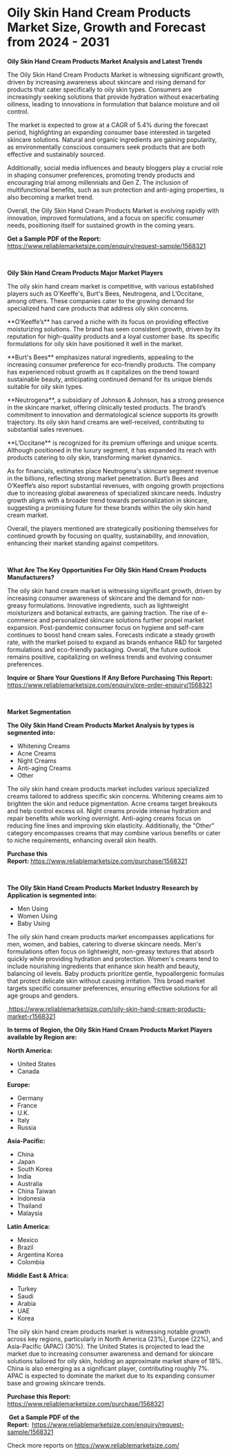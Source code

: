 <p><h1>Oily Skin Hand Cream Products Market Size, Growth and Forecast from 2024 - 2031</h1></p><p><strong>Oily Skin Hand Cream Products Market Analysis and Latest Trends</strong></p>
<p><p>The Oily Skin Hand Cream Products Market is witnessing significant growth, driven by increasing awareness about skincare and rising demand for products that cater specifically to oily skin types. Consumers are increasingly seeking solutions that provide hydration without exacerbating oiliness, leading to innovations in formulation that balance moisture and oil control. </p><p>The market is expected to grow at a CAGR of 5.4% during the forecast period, highlighting an expanding consumer base interested in targeted skincare solutions. Natural and organic ingredients are gaining popularity, as environmentally conscious consumers seek products that are both effective and sustainably sourced. </p><p>Additionally, social media influences and beauty bloggers play a crucial role in shaping consumer preferences, promoting trendy products and encouraging trial among millennials and Gen Z. The inclusion of multifunctional benefits, such as sun protection and anti-aging properties, is also becoming a market trend. </p><p>Overall, the Oily Skin Hand Cream Products Market is evolving rapidly with innovation, improved formulations, and a focus on specific consumer needs, positioning itself for sustained growth in the coming years.</p></p>
<p><strong>Get a Sample PDF of the Report:&nbsp;</strong> <a href="https://www.reliablemarketsize.com/enquiry/request-sample/1568321?utm_campaign=1167&utm_medium=2&utm_source=Github&utm_content=ia&utm_term=28122024&utm_id=oily-skin-hand-cream-products">https://www.reliablemarketsize.com/enquiry/request-sample/1568321</a></p>
<p>&nbsp;</p>
<p><strong>Oily Skin Hand Cream Products Major Market Players</strong></p>
<p><p>The oily skin hand cream market is competitive, with various established players such as O'Keeffe's, Burt's Bees, Neutrogena, and L’Occitane, among others. These companies cater to the growing demand for specialized hand care products that address oily skin concerns.</p><p>**O’Keeffe’s** has carved a niche with its focus on providing effective moisturizing solutions. The brand has seen consistent growth, driven by its reputation for high-quality products and a loyal customer base. Its specific formulations for oily skin have positioned it well in the market.</p><p>**Burt's Bees** emphasizes natural ingredients, appealing to the increasing consumer preference for eco-friendly products. The company has experienced robust growth as it capitalizes on the trend toward sustainable beauty, anticipating continued demand for its unique blends suitable for oily skin types.</p><p>**Neutrogena**, a subsidiary of Johnson & Johnson, has a strong presence in the skincare market, offering clinically tested products. The brand’s commitment to innovation and dermatological science supports its growth trajectory. Its oily skin hand creams are well-received, contributing to substantial sales revenues.</p><p>**L’Occitane** is recognized for its premium offerings and unique scents. Although positioned in the luxury segment, it has expanded its reach with products catering to oily skin, transforming market dynamics.</p><p>As for financials, estimates place Neutrogena's skincare segment revenue in the billions, reflecting strong market penetration. Burt’s Bees and O’Keeffe’s also report substantial revenues, with ongoing growth projections due to increasing global awareness of specialized skincare needs. Industry growth aligns with a broader trend towards personalization in skincare, suggesting a promising future for these brands within the oily skin hand cream market. </p><p>Overall, the players mentioned are strategically positioning themselves for continued growth by focusing on quality, sustainability, and innovation, enhancing their market standing against competitors.</p></p>
<p>&nbsp;</p>
<p><strong>What Are The Key Opportunities For Oily Skin Hand Cream Products Manufacturers?</strong></p>
<p><p>The oily skin hand cream market is witnessing significant growth, driven by increasing consumer awareness of skincare and the demand for non-greasy formulations. Innovative ingredients, such as lightweight moisturizers and botanical extracts, are gaining traction. The rise of e-commerce and personalized skincare solutions further propel market expansion. Post-pandemic consumer focus on hygiene and self-care continues to boost hand cream sales. Forecasts indicate a steady growth rate, with the market poised to expand as brands enhance R&D for targeted formulations and eco-friendly packaging. Overall, the future outlook remains positive, capitalizing on wellness trends and evolving consumer preferences.</p></p>
<p><strong>Inquire or Share Your Questions If Any Before Purchasing This Report:</strong> <a href="https://www.reliablemarketsize.com/enquiry/pre-order-enquiry/1568321?utm_campaign=1167&utm_medium=2&utm_source=Github&utm_content=ia&utm_term=28122024&utm_id=oily-skin-hand-cream-products">https://www.reliablemarketsize.com/enquiry/pre-order-enquiry/1568321</a></p>
<p>&nbsp;</p>
<p><strong>Market Segmentation</strong></p>
<p><strong>The Oily Skin Hand Cream Products Market Analysis by types is segmented into:</strong></p>
<p><ul><li>Whitening Creams</li><li>Acne Creams</li><li>Night Creams</li><li>Anti-aging Creams</li><li>Other</li></ul></p>
<p><p>The oily skin hand cream products market includes various specialized creams tailored to address specific skin concerns. Whitening creams aim to brighten the skin and reduce pigmentation. Acne creams target breakouts and help control excess oil. Night creams provide intense hydration and repair benefits while working overnight. Anti-aging creams focus on reducing fine lines and improving skin elasticity. Additionally, the "Other" category encompasses creams that may combine various benefits or cater to niche requirements, enhancing overall skin health.</p></p>
<p><strong>Purchase this Report:&nbsp;</strong><a href="https://www.reliablemarketsize.com/purchase/1568321?utm_campaign=1167&utm_medium=2&utm_source=Github&utm_content=ia&utm_term=28122024&utm_id=oily-skin-hand-cream-products">https://www.reliablemarketsize.com/purchase/1568321</a></p>
<p>&nbsp;</p>
<p><strong>The Oily Skin Hand Cream Products Market Industry Research by Application is segmented into:</strong></p>
<p><ul><li>Men Using</li><li>Women Using</li><li>Baby Using</li></ul></p>
<p><p>The oily skin hand cream products market encompasses applications for men, women, and babies, catering to diverse skincare needs. Men's formulations often focus on lightweight, non-greasy textures that absorb quickly while providing hydration and protection. Women's creams tend to include nourishing ingredients that enhance skin health and beauty, balancing oil levels. Baby products prioritize gentle, hypoallergenic formulas that protect delicate skin without causing irritation. This broad market targets specific consumer preferences, ensuring effective solutions for all age groups and genders.</p></p>
<p><a href="https://www.reliablemarketsize.com/oily-skin-hand-cream-products-market-r1568321?utm_campaign=1167&utm_medium=2&utm_source=Github&utm_content=ia&utm_term=28122024&utm_id=oily-skin-hand-cream-products">&nbsp;https://www.reliablemarketsize.com/oily-skin-hand-cream-products-market-r1568321</a></p>
<p><strong>In terms of Region, the Oily Skin Hand Cream Products Market Players available by Region are:</strong></p>
<p>
    <p> <strong> North America: </strong>
        <ul>
            <li>United States</li>
            <li>Canada</li>
        </ul>
        </p> 
    <p> <strong> Europe: </strong>
        <ul>
            <li>Germany</li>
            <li>France</li>
            <li>U.K.</li>
            <li>Italy</li>
            <li>Russia</li>
        </ul>
        </p> 
    <p> <strong> Asia-Pacific: </strong>
        <ul>
            <li>China</li>
            <li>Japan</li>
            <li>South Korea</li>
            <li>India</li>
            <li>Australia</li>
            <li>China Taiwan</li>
            <li>Indonesia</li>
            <li>Thailand</li>
            <li>Malaysia</li>
        </ul>
        </p> 
    <p> <strong> Latin America: </strong>
        <ul>
            <li>Mexico</li>
            <li>Brazil</li>
            <li>Argentina Korea</li>
            <li>Colombia</li>
        </ul>
        </p> 
    <p> <strong> Middle East & Africa: </strong>
        <ul>
            <li>Turkey</li>
            <li>Saudi</li>
            <li>Arabia</li>
            <li>UAE</li>
            <li>Korea</li>
        </ul>
    </p>
    </p>
<p><p>The oily skin hand cream products market is witnessing notable growth across key regions, particularly in North America (23%), Europe (22%), and Asia-Pacific (APAC) (30%). The United States is projected to lead the market due to increasing consumer awareness and demand for skincare solutions tailored for oily skin, holding an approximate market share of 18%. China is also emerging as a significant player, contributing roughly 7%. APAC is expected to dominate the market due to its expanding consumer base and growing skincare trends.</p></p>
<p><strong>Purchase this Report: </strong><a href="https://www.reliablemarketsize.com/purchase/1568321?utm_campaign=1167&utm_medium=2&utm_source=Github&utm_content=ia&utm_term=28122024&utm_id=oily-skin-hand-cream-products">https://www.reliablemarketsize.com/purchase/1568321</a></p>
<p>&nbsp;<strong>Get a Sample PDF of the Report:&nbsp;&nbsp;</strong><a href="https://www.reliablemarketsize.com/enquiry/request-sample/1568321?utm_campaign=1167&utm_medium=2&utm_source=Github&utm_content=ia&utm_term=28122024&utm_id=oily-skin-hand-cream-products">https://www.reliablemarketsize.com/enquiry/request-sample/1568321</a></p>
<p><strong></strong></p>
<p>Check more reports on <a href="https://www.reliablemarketsize.com/?utm_campaign=1167&utm_medium=2&utm_source=Github&utm_content=ia&utm_term=28122024&utm_id=oily-skin-hand-cream-products">https://www.reliablemarketsize.com/</a></p>